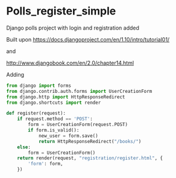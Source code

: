 # Polls_register_simple
Django polls project with login and registration added


Built upon 
https://docs.djangoproject.com/en/1.10/intro/tutorial01/

and 

http://www.djangobook.com/en/2.0/chapter14.html

Adding 

```python
from django import forms
from django.contrib.auth.forms import UserCreationForm
from django.http import HttpResponseRedirect
from django.shortcuts import render

def register(request):
    if request.method == 'POST':
        form = UserCreationForm(request.POST)
        if form.is_valid():
            new_user = form.save()
            return HttpResponseRedirect("/books/")
    else:
        form = UserCreationForm()
    return render(request, "registration/register.html", {
        'form': form,
    })
```



